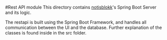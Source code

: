 #Rest API module
This directory contains [notisblokk](../README.md)'s Spring Boot Server and its logic.

The restapi is built using the Spring Boot Framework, and handles all communication between
the UI and the database. Further explanation of the classes is found inside in the src folder.